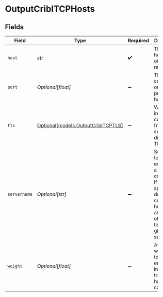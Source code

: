 # OutputCriblTCPHosts


## Fields

| Field                                                                                                                                                     | Type                                                                                                                                                      | Required                                                                                                                                                  | Description                                                                                                                                               |
| --------------------------------------------------------------------------------------------------------------------------------------------------------- | --------------------------------------------------------------------------------------------------------------------------------------------------------- | --------------------------------------------------------------------------------------------------------------------------------------------------------- | --------------------------------------------------------------------------------------------------------------------------------------------------------- |
| `host`                                                                                                                                                    | *str*                                                                                                                                                     | :heavy_check_mark:                                                                                                                                        | The hostname of the receiver.                                                                                                                             |
| `port`                                                                                                                                                    | *Optional[float]*                                                                                                                                         | :heavy_minus_sign:                                                                                                                                        | The port to connect to on the provided host.                                                                                                              |
| `tls`                                                                                                                                                     | [Optional[models.OutputCriblTCPTLS]](../models/outputcribltcptls.md)                                                                                      | :heavy_minus_sign:                                                                                                                                        | Whether to inherit TLS configs from group setting or disable TLS.                                                                                         |
| `servername`                                                                                                                                              | *Optional[str]*                                                                                                                                           | :heavy_minus_sign:                                                                                                                                        | Servername to use if establishing a TLS connection. If not specified, defaults to connection host (iff not an IP); otherwise, to the global TLS settings. |
| `weight`                                                                                                                                                  | *Optional[float]*                                                                                                                                         | :heavy_minus_sign:                                                                                                                                        | Assign a weight (>0) to each endpoint to indicate its traffic-handling capability                                                                         |